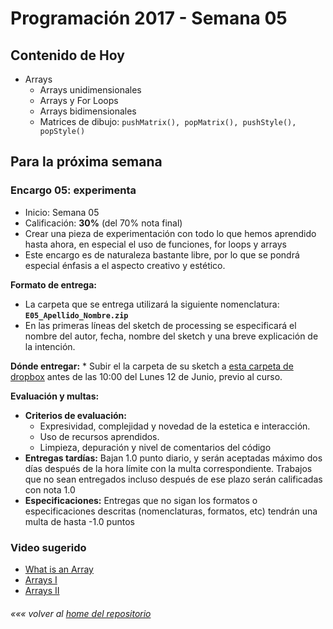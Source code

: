 # Programación 2017 - Semana 05
## Contenido de Hoy
* Arrays
  * Arrays unidimensionales
  * Arrays y For Loops
  * Arrays bidimensionales
  * Matrices de dibujo: `pushMatrix(), popMatrix(), pushStyle(), popStyle()`

## Para la próxima semana
### Encargo 05: experimenta
  * Inicio: Semana 05
  * Calificación: **30%** (del 70% nota final)
  * Crear una pieza de experimentación con todo lo que hemos aprendido hasta ahora, en especial el uso de funciones, for loops y arrays
  * Este encargo es de naturaleza bastante libre, por lo que se pondrá especial énfasis a el aspecto creativo y estético.

  **Formato de entrega:**
  * La carpeta que se entrega utilizará la siguiente nomenclatura: **`E05_Apellido_Nombre.zip`**
  * En las primeras líneas del sketch de processing se especificará el nombre del autor, fecha, nombre del sketch y una breve explicación de la intención.

  **Dónde entregar:**
    * Subir el la carpeta de su sketch a [esta carpeta de dropbox](
https://www.dropbox.com/request/JKPaPCWhBuVPtkbNLJ86) antes de las 10:00 del Lunes 12 de Junio, previo al curso.


  **Evaluación y multas:**
  * **Criterios de evaluación:**
  	* Expresividad, complejidad y novedad de la estetica e interacción.
    * Uso de recursos aprendidos.
  	* Limpieza, depuración y nivel de comentarios del código
  * **Entregas tardías:**
  Bajan 1.0 punto diario, y serán aceptadas máximo dos días después de la hora límite con la multa correspondiente. Trabajos que no sean entregados incluso después de ese plazo serán calificadas con nota 1.0
  * **Especificaciones:**
  Entregas que no sigan los formatos o especificaciones descritas (nomenclaturas, formatos, etc) tendrán una multa de hasta -1.0 puntos

### Video sugerido
* [What is an Array](https://www.youtube.com/watch?v=NptnmWvkbTw)
* [Arrays I](https://www.acamica.com/clases/391/programacion-creativa-con-processing/arrays)
* [Arrays II](https://www.acamica.com/clases/410/programacion-creativa-con-processing/arrays-ii)

###### *««« volver al [home del repositorio](https://github.com/Franzel/UDD_Programacion_2017_1sem)*
